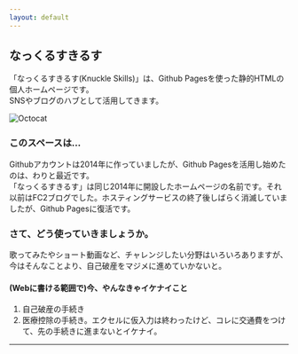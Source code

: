```yaml
---
layout: default
---
```


## なっくるすきるす

「なっくるすきるす(Knuckle Skills)」は、Github Pagesを使った静的HTMLの個人ホームページです。  
SNSやブログのハブとして活用してきます。

![Octocat](https://github.githubassets.com/images/icons/emoji/octocat.png)

### このスペースは…

Githubアカウントは2014年に作っていましたが、Github Pagesを活用し始めたのは、わりと最近です。  
「なっくるすきるす」は同じ2014年に開設したホームページの名前です。それ以前はFC2ブログでした。ホスティングサービスの終了後しばらく消滅していましたが、Github Pagesに復活です。

### さて、どう使っていきましょうか。

歌ってみたやショート動画など、チャレンジしたい分野はいろいろありますが、今はそんなことより、自己破産をマジメに進めていかないと。

#### (Webに書ける範囲で)今、やんなきゃイケナイこと

1.  自己破産の手続き
1.  医療控除の手続き。エクセルに仮入力は終わったけど、コレに交通費をつけて、先の手続きに進まないとイケナイ。

---
